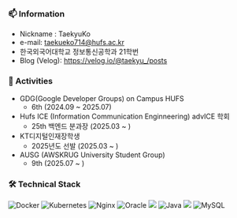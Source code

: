 ### 📫 Information
- Nickname : TaekyuKo
- e-mail: taekueko714@hufs.ac.kr
- 한국외국어대학교 정보통신공학과 21학번
- Blog (Velog): <a>https://velog.io/@taekyu_/posts<a target="_blank">

  
### 📜 Activities
- GDG(Google Developer Groups) on Campus HUFS
  - 6th (2024.09 ~ 2025.07)
- Hufs ICE (Information Communication Enginneering) advICE 학회
  - 25th 백엔드 분과장 (2025.03 ~ )
- KT디지털인재장학생
  - 2025년도 선발 (2025.03 ~ )
- AUSG (AWSKRUG University Student Group)
  - 9th (2025.07 ~ )


### 🛠️ Technical Stack



![Docker](https://img.shields.io/badge/Docker-2496ED?style=for-the-badge&logo=docker&logoColor=white)
![Kubernetes](https://img.shields.io/badge/Kubernetes-326CE5?style=for-the-badge&logo=kubernetes&logoColor=white)
![Nginx](https://img.shields.io/badge/Nginx-009639?style=for-the-badge&logo=nginx&logoColor=white)
![Oracle](https://img.shields.io/badge/Oracle%20Cloud-F80000?style=for-the-badge&logo=oracle&logoColor=white)
<img src="https://img.shields.io/badge/linux-FCC624?style=for-the-badge&logo=linux&logoColor=black">
![Java](https://img.shields.io/badge/Java-007396.svg?&style=for-the-badge&logo=Java&logoColor=white)
<img src="https://img.shields.io/badge/spring-6DB33F?style=for-the-badge&logo=spring&logoColor=white">
![MySQL](https://img.shields.io/badge/MySQL-4479A1?style=for-the-badge&logo=mysql&logoColor=white)

